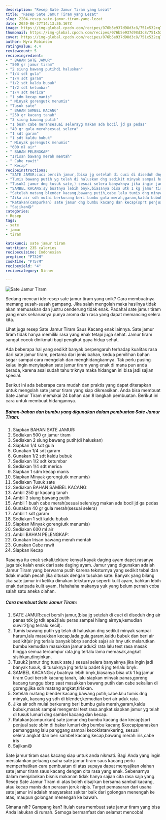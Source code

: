 ```yaml
---
description: "Resep Sate Jamur Tiram yang Lezat"
title: "Resep Sate Jamur Tiram yang Lezat"
slug: 2204-resep-sate-jamur-tiram-yang-lezat
date: 2020-06-27T14:13:36.167Z
image: https://img-global.cpcdn.com/recipes/076b5e937d98d3c8/751x532cq70/sate-jamur-tiram-foto-resep-utama.jpg
thumbnail: https://img-global.cpcdn.com/recipes/076b5e937d98d3c8/751x532cq70/sate-jamur-tiram-foto-resep-utama.jpg
cover: https://img-global.cpcdn.com/recipes/076b5e937d98d3c8/751x532cq70/sate-jamur-tiram-foto-resep-utama.jpg
author: Myra Robinson
ratingvalue: 4.4
reviewcount: 5
recipeingredient:
- " BAHAN SATE JAMUR"
- "500 gr jamur tiram"
- "2 siung bawang putihdi haluskan"
- "1/4 sdt gula"
- "1/4 sdt garam"
- "1/2 sdt kaldu bubuk"
- "1/2 sdt ketumbar"
- "1/4 sdt merica"
- "1 sdm kecap manis"
- " Minyak gorengutk menumis"
- "Tusuk sate"
- " BAHAN SAMBEL KACANG"
- "250 gr kacang tanah"
- "3 siung bawang putih"
- "1 buah cabe merahsesuai selerayg makan ada bocil jd ga pedas"
- "40 gr gula merahsesuai selera"
- "1 sdt garam"
- "1 sdt kaldu bubuk"
- " Minyak gorengutk menumis"
- "600 ml air"
- " BAHAN PELENGKAP"
- "Irisan bawang merah mentah"
- " Cabe rawit"
- " Kecap"
recipeinstructions:
- "SATE JAMUR:cuci bersih jamur,(bisa jg setelah di cuci di diseduh dng air panas tdk jg tdk apa2)lalu peras sampai hilang airnya,kemudian suwir2(jng terlalu kecil)."
- "Tumis bawang putih yg telah di haluskan dng sedikit minyak sampai harum,lalu masukkan kecap,lada,gula,garam,kaldu bubuk dan beri air sedikit(air jng terlalu banyak bbrp sendok saja) air hny utk melarutkan bumbu kemudian masukkan jamur aduk2 rata lalu test rasa masak hingga semua tercampur rata,jng terlalu lama memasak,angkat sisihkan,dinginkan."
- "Tusuk2 jamur dng tusuk sate,) sesuai selera banyaknya jika ingin jadi banyak tusuk, di tusuknya jng terlalu padet &amp; jng terlalu bnyk."
- "SAMBEL KACANG:sy buatnya lebih bnyk,biasanya bisa utk 1 kg jamur tiram.Cuci bersih kacang tanah, lalu siapkan minyak panas,goreng kacang tunggu bbrp saat masukkan bawang putih dan cabe sekalian di goreng.jika sdh matang angkat,tiriskan."
- "Setelah matang blender kacang,bawang putih,cabe.lalu tumis dng minyak, kacang yg sdh di blender,kemudian beri air aduk rata."
- "Jika air sdh mulai berkurang beri bumbu gula merah,garam,kaldu bubuk,masak sampai mengental test rasa.angkat.siapkan jamur yg telah di tusuk lumuri dng sambel kacang dan kecap."
- "Ratakan(campurkan) sate jamur dng bumbu kacang dan kecap(sprt penjual sate sblm di bakar lumuri dng bumbu kacang &amp;kecap)panaskan pemanggang lalu panggang sampai kecoklatan/kering, sesuai selera.angkat dan beri sambel kacang,kecap,bawang merah iris,cabe iris"
- "Sajikan😋"
categories:
- Resep
tags:
- sate
- jamur
- tiram

katakunci: sate jamur tiram 
nutrition: 235 calories
recipecuisine: Indonesian
preptime: "PT32M"
cooktime: "PT57M"
recipeyield: "4"
recipecategory: Dinner

---
```



![Sate Jamur Tiram](https://img-global.cpcdn.com/recipes/076b5e937d98d3c8/751x532cq70/sate-jamur-tiram-foto-resep-utama.jpg)

Sedang mencari ide resep sate jamur tiram yang unik? Cara membuatnya memang susah-susah gampang. Jika salah mengolah maka hasilnya tidak akan memuaskan dan justru cenderung tidak enak. Padahal sate jamur tiram yang enak seharusnya punya aroma dan rasa yang dapat memancing selera kita.

Lihat juga resep Sate Jamur Tiram Saus Kacang enak lainnya. Sate jamur tiram tidak hanya memiliki rasa yang enak tetapi juga sehat. Jamur tiram sangat cocok dinikmati bagi pengikut gaya hidup sehat.

Ada beberapa hal yang sedikit banyak berpengaruh terhadap kualitas rasa dari sate jamur tiram, pertama dari jenis bahan, kedua pemilihan bahan segar sampai cara mengolah dan menghidangkannya. Tak perlu pusing kalau ingin menyiapkan sate jamur tiram yang enak di mana pun anda berada, karena asal sudah tahu triknya maka hidangan ini bisa jadi sajian spesial.


Berikut ini ada beberapa cara mudah dan praktis yang dapat diterapkan untuk mengolah sate jamur tiram yang siap dikreasikan. Anda bisa membuat Sate Jamur Tiram memakai 24 bahan dan 8 langkah pembuatan. Berikut ini cara untuk membuat hidangannya.

<!--inarticleads1-->

##### Bahan-bahan dan bumbu yang digunakan dalam pembuatan Sate Jamur Tiram:

1. Siapkan  BAHAN SATE JAMUR:
1. Sediakan 500 gr jamur tiram
1. Sediakan 2 siung bawang putih(di haluskan)
1. Siapkan 1/4 sdt gula
1. Gunakan 1/4 sdt garam
1. Gunakan 1/2 sdt kaldu bubuk
1. Sediakan 1/2 sdt ketumbar
1. Sediakan 1/4 sdt merica
1. Siapkan 1 sdm kecap manis
1. Siapkan  Minyak goreng(utk menumis)
1. Sediakan Tusuk sate
1. Sediakan  BAHAN SAMBEL KACANG:
1. Ambil 250 gr kacang tanah
1. Ambil 3 siung bawang putih
1. Ambil 1 buah cabe merah(sesuai selera)yg makan ada bocil jd ga pedas
1. Gunakan 40 gr gula merah(sesuai selera)
1. Ambil 1 sdt garam
1. Sediakan 1 sdt kaldu bubuk
1. Siapkan  Minyak goreng(utk menumis)
1. Sediakan 600 ml air
1. Ambil  BAHAN PELENGKAP:
1. Gunakan Irisan bawang merah mentah
1. Gunakan  Cabe rawit
1. Siapkan  Kecap


Rasanya itu enak sekali.tekture kenyal kayak daging ayam dapet.rasanya juga tak kalah enak dari sate daging ayam. Jamur yang digunakan adalah Jamur Tiram yang berwarna putih karena teksturnya yang sedikit tebal dan tidak mudah pecah jika ditusuk dengan tusukan sate. Banyak yang bilang jika sate jamur ini ketika dimakan teksturnya seperti kulit ayam, bahkan lebih enak daripada kulit ayam. Hahahaha makanya yuk yang belum pernah coba salah satu aneka olahan. 

<!--inarticleads2-->

##### Cara membuat Sate Jamur Tiram:

1. SATE JAMUR:cuci bersih jamur,(bisa jg setelah di cuci di diseduh dng air panas tdk jg tdk apa2)lalu peras sampai hilang airnya,kemudian suwir2(jng terlalu kecil).
1. Tumis bawang putih yg telah di haluskan dng sedikit minyak sampai harum,lalu masukkan kecap,lada,gula,garam,kaldu bubuk dan beri air sedikit(air jng terlalu banyak bbrp sendok saja) air hny utk melarutkan bumbu kemudian masukkan jamur aduk2 rata lalu test rasa masak hingga semua tercampur rata,jng terlalu lama memasak,angkat sisihkan,dinginkan.
1. Tusuk2 jamur dng tusuk sate,) sesuai selera banyaknya jika ingin jadi banyak tusuk, di tusuknya jng terlalu padet &amp; jng terlalu bnyk.
1. SAMBEL KACANG:sy buatnya lebih bnyk,biasanya bisa utk 1 kg jamur tiram.Cuci bersih kacang tanah, lalu siapkan minyak panas,goreng kacang tunggu bbrp saat masukkan bawang putih dan cabe sekalian di goreng.jika sdh matang angkat,tiriskan.
1. Setelah matang blender kacang,bawang putih,cabe.lalu tumis dng minyak, kacang yg sdh di blender,kemudian beri air aduk rata.
1. Jika air sdh mulai berkurang beri bumbu gula merah,garam,kaldu bubuk,masak sampai mengental test rasa.angkat.siapkan jamur yg telah di tusuk lumuri dng sambel kacang dan kecap.
1. Ratakan(campurkan) sate jamur dng bumbu kacang dan kecap(sprt penjual sate sblm di bakar lumuri dng bumbu kacang &amp;kecap)panaskan pemanggang lalu panggang sampai kecoklatan/kering, sesuai selera.angkat dan beri sambel kacang,kecap,bawang merah iris,cabe iris
1. Sajikan😋


Sate jamur tiram saus kacang siap untuk anda nikmati. Bagi Anda yang ingin menjalankan peluang usaha sate jamur tiram saus kacang perlu memperhatikan cara pembuatan di atas supaya dapat menyajikan olahan sate jamur tiram saus kacang dengan cita rasa yang enak. Sebenarnya dalam menjalankan bisnis makanan tidak hanya sajian cita rasa saja yang. Resep Sate Jamur Tiram di atas boleh disajikan bersama sambal kacang, atau kecap manis dan perasan jeruk nipis. Target pemasaran dari usaha sate jamur ini adalah masyarakat sekitar baik dari golongan menengah ke atas, maupun golongan menengah ke bawah. 

Gimana nih? Gampang kan? Itulah cara membuat sate jamur tiram yang bisa Anda lakukan di rumah. Semoga bermanfaat dan selamat mencoba!
